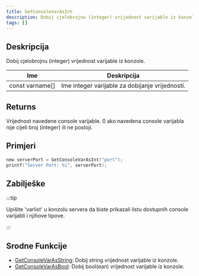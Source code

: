 ```yaml
---
title: GetConsoleVarAsInt
description: Dobij cjelobrojnu (integer) vrijednost varijable iz konzole.
tags: []
---
```


## Deskripcija

Dobij cjelobrojnu (integer) vrijednost varijable iz konzole.

| Ime             | Deskripcija                                           |
| --------------- | ----------------------------------------------------- |
| const varname[] | Ime integer varijable za dobijanje vrijednosti.       |

## Returns

Vrijednost navedene console varijable. 0 ako navedena console varijabla nije cijeli broj (integer) ili ne postoji.

## Primjeri

```c
new serverPort = GetConsoleVarAsInt("port");
printf("Server Port: %i", serverPort);
```

## Zabilješke

:::tip

Upišite 'varlist' u konzolu servera da biste prikazali listu dostupnih console varijabli i njihove tipove.

:::

## Srodne Funkcije

- [GetConsoleVarAsString](GetConsoleVarAsString): Dobij string vrijednost varijable iz konzole.
- [GetConsoleVarAsBool](GetConsoleVarAsBool): Dobij bool(ean) vrijednost varijable iz konzole.
